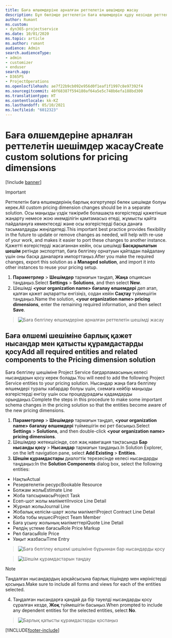 ```yaml
---
title: Баға өлшемдеріне арналған реттелетін шешімдер жасау
description: Бұл бөлімде реттелетін баға өлшемдерін құру кезінде реттелетін шешімді құру жолы туралы түсіндіріледі.
author: Rumant
ms.custom:
- dyn365-projectservice
ms.date: 10/01/2020
ms.topic: article
ms.author: rumant
audience: Admin
search.audienceType:
- admin
- customizer
- enduser
search.app:
- D365PS
- ProjectOperations
ms.openlocfilehash: ae7f22b9cb092e956d0f1eaf1f1997c8e97392f4
ms.sourcegitcommit: 40f68387f594180af64a5e5c748b6efa188bd300
ms.translationtype: HT
ms.contentlocale: kk-KZ
ms.lasthandoff: 05/10/2021
ms.locfileid: "6012323"
---
```

# <a name="create-custom-solutions-for-pricing-dimensions"></a><span data-ttu-id="dd92a-103">Баға өлшемдеріне арналған реттелетін шешімдер жасау</span><span class="sxs-lookup"><span data-stu-id="dd92a-103">Create custom solutions for pricing dimensions</span></span>

[!include [banner](../includes/psa-now-project-operations.md)]

> [!IMPORTANT]
> <span data-ttu-id="dd92a-104">Реттелетін баға өлшемдерінің барлық өзгертулері бөлек шешімде болуы керек.</span><span class="sxs-lookup"><span data-stu-id="dd92a-104">All custom pricing dimension changes should be in a separate solution.</span></span> <span data-ttu-id="dd92a-105">Осы маңызды үздік тәжірибе болашақта өзгерістерді қажетінше жаңарту немесе жою икемділігін қамтамасыз етеді, жұмысты қайта пайдалануға көмектеседі және осы өзгерістерді басқа данаға тасымалдауды жеңілдетеді.</span><span class="sxs-lookup"><span data-stu-id="dd92a-105">This important best practice provides flexibility in the future to update or remove changes as needed, will help with re-use of your work, and makes it easier to port these changes to another instance.</span></span> <span data-ttu-id="dd92a-106">Қажетті өзгерістерді жасағаннан кейін, осы шешімді **Басқарылатын шешім** ретінде экспорттап, баға белгілеу орнатуын қайтадан пайдалану үшін оны басқа даналарға импорттаңыз.</span><span class="sxs-lookup"><span data-stu-id="dd92a-106">After you make the required changes, export this solution as a **Managed solution**, and import it into other instances to reuse your pricing setup.</span></span>

1. <span data-ttu-id="dd92a-107">**Параметрлер** > **Шешімдер** тармағын таңдап, **Жаңа** опциясын таңдаңыз.</span><span class="sxs-lookup"><span data-stu-id="dd92a-107">Select **Settings** > **Solutions**, and then select **New**.</span></span> 
2. <span data-ttu-id="dd92a-108">Шешімді **\<your organization name> бағалау өлшемдері** деп атап, қалған қажет ақпаратты енгізіңіз, содан кейін **Сақтау** түймешігін таңдаңыз.</span><span class="sxs-lookup"><span data-stu-id="dd92a-108">Name the solution, **\<your organization name> pricing dimensions**, enter the remaining required information, and then select **Save**.</span></span>

> ![Баға белгілеу өлшемдеріне арналған реттелетін шешімді жасау](media/Creation-of-custom-pricing-dimension-solution.PNG)
  
## <a name="add-all-required-entities-and-related-components-to-the-pricing-dimension-solution"></a><span data-ttu-id="dd92a-110">Баға өлшемі шешіміне барлық қажет нысандар мен қатысты құрамдастарды қосу</span><span class="sxs-lookup"><span data-stu-id="dd92a-110">Add all required entities and related components to the Pricing dimension solution</span></span>
<span data-ttu-id="dd92a-111">Баға белгілеу шешіміне Project Service бағдарламасының келесі нысандарын қосу керек болады.</span><span class="sxs-lookup"><span data-stu-id="dd92a-111">You will need to add the following Project Service entities to your pricing solution.</span></span> <span data-ttu-id="dd92a-112">Нысандар жаңа баға белгілеу өлшемдері туралы хабардар болуы үшін, схемаға кейбір маңызды өзгерістерді енгізу үшін осы процедурадағы қадамдарды орындаңыз.</span><span class="sxs-lookup"><span data-stu-id="dd92a-112">Complete the steps in this procedure to make some important schema changes in the pricing solution so that the entities become aware of the new pricing dimensions.</span></span>

1. <span data-ttu-id="dd92a-113">**Параметрлер** > **Шешімдер** тармағын таңдап, **\<your organization name> бағалау өлшемдері** түймешігін екі рет басыңыз.</span><span class="sxs-lookup"><span data-stu-id="dd92a-113">Select **Settings** > **Solutions**, and then double-click **\<your organization name> pricing dimensions**.</span></span> 
2. <span data-ttu-id="dd92a-114">Шешімдер жетекшісінде, сол жақ навигация тақтасында **Бар нысанды қосу** > **Нысандар** тармағын таңдаңыз.</span><span class="sxs-lookup"><span data-stu-id="dd92a-114">In Solution Explorer, on the left navigation pane, select **Add Existing** > **Entities**.</span></span>
3. <span data-ttu-id="dd92a-115">**Шешім құрамдастары** диалогтік терезесінде келесі нысандарды таңдаңыз:</span><span class="sxs-lookup"><span data-stu-id="dd92a-115">In the **Solution Components** dialog box, select the following entities:</span></span>

- <span data-ttu-id="dd92a-116">Нақты</span><span class="sxs-lookup"><span data-stu-id="dd92a-116">Actual</span></span>
- <span data-ttu-id="dd92a-117">Резервтелетін ресурс</span><span class="sxs-lookup"><span data-stu-id="dd92a-117">Bookable Resource</span></span>
- <span data-ttu-id="dd92a-118">Болжам жолы</span><span class="sxs-lookup"><span data-stu-id="dd92a-118">Estimate Line</span></span>
- <span data-ttu-id="dd92a-119">Жоба тапсырмасы</span><span class="sxs-lookup"><span data-stu-id="dd92a-119">Project Task</span></span>
- <span data-ttu-id="dd92a-120">Есеп-шот жолы мәліметі</span><span class="sxs-lookup"><span data-stu-id="dd92a-120">Invoice Line Detail</span></span>
- <span data-ttu-id="dd92a-121">Журнал жолы</span><span class="sxs-lookup"><span data-stu-id="dd92a-121">Journal Line</span></span>
- <span data-ttu-id="dd92a-122">Жобалық келісім-шарт жолы мәліметі</span><span class="sxs-lookup"><span data-stu-id="dd92a-122">Project Contract Line Detail</span></span>
- <span data-ttu-id="dd92a-123">Жоба тобы мүшесі</span><span class="sxs-lookup"><span data-stu-id="dd92a-123">Project Team Member</span></span>
- <span data-ttu-id="dd92a-124">Баға ұсыну жолының мәліметтері</span><span class="sxs-lookup"><span data-stu-id="dd92a-124">Quote Line Detail</span></span>
- <span data-ttu-id="dd92a-125">Рөлдің үстеме бағасы</span><span class="sxs-lookup"><span data-stu-id="dd92a-125">Role Price Markup</span></span>
- <span data-ttu-id="dd92a-126">Рөл бағасы</span><span class="sxs-lookup"><span data-stu-id="dd92a-126">Role Price</span></span> 
- <span data-ttu-id="dd92a-127">Уақыт жазбасы</span><span class="sxs-lookup"><span data-stu-id="dd92a-127">Time Entry</span></span> 

> ![Баға белгілеу өлшемі шешіміне бұрыннан бар нысандарды қосу](media/Existing-entities-to-PD-solution.png)

> ![Шешім құрамдастарын таңдау](media/Dimension-Components.png)

> [!NOTE]
> <span data-ttu-id="dd92a-130">Таңдалған нысандардың әрқайсысына барлық пішіндер мен көріністерді қосыңыз.</span><span class="sxs-lookup"><span data-stu-id="dd92a-130">Make sure to include all forms and views for each of the entities selected.</span></span>

4. <span data-ttu-id="dd92a-131">Таңдалған нысандарға қандай да бір тәуелді нысандарды қосу сұралған кезде, **Жоқ** түймешігін басыңыз.</span><span class="sxs-lookup"><span data-stu-id="dd92a-131">When prompted to include any dependent entities for the selected entities, select **No**.</span></span>

> ![Барлық қатысты құрамдастарды қоспаңыз](media/Do-not-include-required.png)




[!INCLUDE[footer-include](../includes/footer-banner.md)]